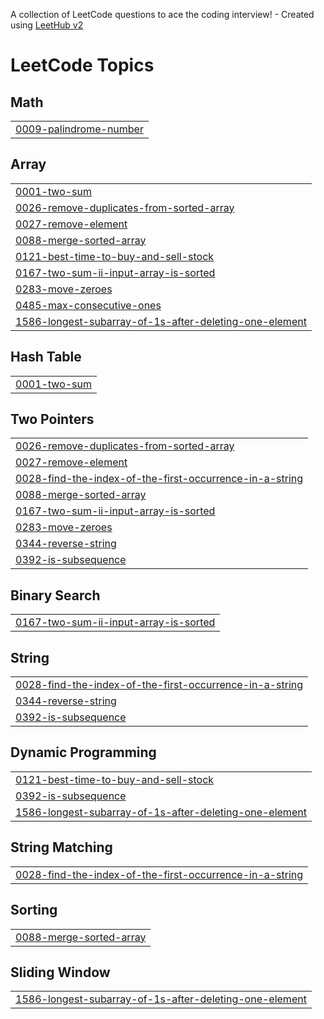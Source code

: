 A collection of LeetCode questions to ace the coding interview! - Created using [LeetHub v2](https://github.com/arunbhardwaj/LeetHub-2.0)
<!---LeetCode Topics Start-->
# LeetCode Topics
## Math
|  |
| ------- |
| [0009-palindrome-number](https://github.com/sankeerthanayamsani/leetcode/tree/master/0009-palindrome-number) |
## Array
|  |
| ------- |
| [0001-two-sum](https://github.com/sankeerthanayamsani/leetcode/tree/master/0001-two-sum) |
| [0026-remove-duplicates-from-sorted-array](https://github.com/sankeerthanayamsani/leetcode/tree/master/0026-remove-duplicates-from-sorted-array) |
| [0027-remove-element](https://github.com/sankeerthanayamsani/leetcode/tree/master/0027-remove-element) |
| [0088-merge-sorted-array](https://github.com/sankeerthanayamsani/leetcode/tree/master/0088-merge-sorted-array) |
| [0121-best-time-to-buy-and-sell-stock](https://github.com/sankeerthanayamsani/leetcode/tree/master/0121-best-time-to-buy-and-sell-stock) |
| [0167-two-sum-ii-input-array-is-sorted](https://github.com/sankeerthanayamsani/leetcode/tree/master/0167-two-sum-ii-input-array-is-sorted) |
| [0283-move-zeroes](https://github.com/sankeerthanayamsani/leetcode/tree/master/0283-move-zeroes) |
| [0485-max-consecutive-ones](https://github.com/sankeerthanayamsani/leetcode/tree/master/0485-max-consecutive-ones) |
| [1586-longest-subarray-of-1s-after-deleting-one-element](https://github.com/sankeerthanayamsani/leetcode/tree/master/1586-longest-subarray-of-1s-after-deleting-one-element) |
## Hash Table
|  |
| ------- |
| [0001-two-sum](https://github.com/sankeerthanayamsani/leetcode/tree/master/0001-two-sum) |
## Two Pointers
|  |
| ------- |
| [0026-remove-duplicates-from-sorted-array](https://github.com/sankeerthanayamsani/leetcode/tree/master/0026-remove-duplicates-from-sorted-array) |
| [0027-remove-element](https://github.com/sankeerthanayamsani/leetcode/tree/master/0027-remove-element) |
| [0028-find-the-index-of-the-first-occurrence-in-a-string](https://github.com/sankeerthanayamsani/leetcode/tree/master/0028-find-the-index-of-the-first-occurrence-in-a-string) |
| [0088-merge-sorted-array](https://github.com/sankeerthanayamsani/leetcode/tree/master/0088-merge-sorted-array) |
| [0167-two-sum-ii-input-array-is-sorted](https://github.com/sankeerthanayamsani/leetcode/tree/master/0167-two-sum-ii-input-array-is-sorted) |
| [0283-move-zeroes](https://github.com/sankeerthanayamsani/leetcode/tree/master/0283-move-zeroes) |
| [0344-reverse-string](https://github.com/sankeerthanayamsani/leetcode/tree/master/0344-reverse-string) |
| [0392-is-subsequence](https://github.com/sankeerthanayamsani/leetcode/tree/master/0392-is-subsequence) |
## Binary Search
|  |
| ------- |
| [0167-two-sum-ii-input-array-is-sorted](https://github.com/sankeerthanayamsani/leetcode/tree/master/0167-two-sum-ii-input-array-is-sorted) |
## String
|  |
| ------- |
| [0028-find-the-index-of-the-first-occurrence-in-a-string](https://github.com/sankeerthanayamsani/leetcode/tree/master/0028-find-the-index-of-the-first-occurrence-in-a-string) |
| [0344-reverse-string](https://github.com/sankeerthanayamsani/leetcode/tree/master/0344-reverse-string) |
| [0392-is-subsequence](https://github.com/sankeerthanayamsani/leetcode/tree/master/0392-is-subsequence) |
## Dynamic Programming
|  |
| ------- |
| [0121-best-time-to-buy-and-sell-stock](https://github.com/sankeerthanayamsani/leetcode/tree/master/0121-best-time-to-buy-and-sell-stock) |
| [0392-is-subsequence](https://github.com/sankeerthanayamsani/leetcode/tree/master/0392-is-subsequence) |
| [1586-longest-subarray-of-1s-after-deleting-one-element](https://github.com/sankeerthanayamsani/leetcode/tree/master/1586-longest-subarray-of-1s-after-deleting-one-element) |
## String Matching
|  |
| ------- |
| [0028-find-the-index-of-the-first-occurrence-in-a-string](https://github.com/sankeerthanayamsani/leetcode/tree/master/0028-find-the-index-of-the-first-occurrence-in-a-string) |
## Sorting
|  |
| ------- |
| [0088-merge-sorted-array](https://github.com/sankeerthanayamsani/leetcode/tree/master/0088-merge-sorted-array) |
## Sliding Window
|  |
| ------- |
| [1586-longest-subarray-of-1s-after-deleting-one-element](https://github.com/sankeerthanayamsani/leetcode/tree/master/1586-longest-subarray-of-1s-after-deleting-one-element) |
<!---LeetCode Topics End-->
